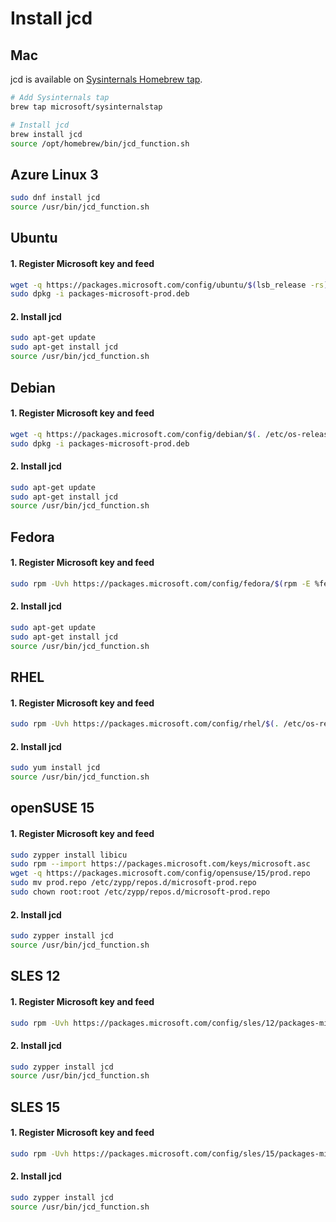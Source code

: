 # Install jcd

## Mac
jcd is available on [Sysinternals Homebrew tap](https://github.com/microsoft/homebrew-sysinternalstap).
```sh
# Add Sysinternals tap
brew tap microsoft/sysinternalstap

# Install jcd
brew install jcd
source /opt/homebrew/bin/jcd_function.sh
```
## Azure Linux 3
```sh
sudo dnf install jcd
source /usr/bin/jcd_function.sh
```
## Ubuntu
#### 1. Register Microsoft key and feed
```sh
wget -q https://packages.microsoft.com/config/ubuntu/$(lsb_release -rs)/packages-microsoft-prod.deb -O packages-microsoft-prod.deb
sudo dpkg -i packages-microsoft-prod.deb
```

#### 2. Install jcd
```sh
sudo apt-get update
sudo apt-get install jcd
source /usr/bin/jcd_function.sh
```

## Debian
#### 1. Register Microsoft key and feed
```sh
wget -q https://packages.microsoft.com/config/debian/$(. /etc/os-release && echo ${VERSION_ID%%.*})/packages-microsoft-prod.deb -O packages-microsoft-prod.deb
sudo dpkg -i packages-microsoft-prod.deb
```

#### 2. Install jcd
```sh
sudo apt-get update
sudo apt-get install jcd
source /usr/bin/jcd_function.sh
```
## Fedora
#### 1. Register Microsoft key and feed
```sh
sudo rpm -Uvh https://packages.microsoft.com/config/fedora/$(rpm -E %fedora)/packages-microsoft-prod.rpm
```

#### 2. Install jcd
```sh
sudo apt-get update
sudo apt-get install jcd
source /usr/bin/jcd_function.sh
```

## RHEL
#### 1. Register Microsoft key and feed
```sh
sudo rpm -Uvh https://packages.microsoft.com/config/rhel/$(. /etc/os-release && echo ${VERSION_ID%%.*})/packages-microsoft-prod.rpm
```

#### 2. Install jcd
```sh
sudo yum install jcd
source /usr/bin/jcd_function.sh
```

## openSUSE 15
#### 1. Register Microsoft key and feed
```sh
sudo zypper install libicu
sudo rpm --import https://packages.microsoft.com/keys/microsoft.asc
wget -q https://packages.microsoft.com/config/opensuse/15/prod.repo
sudo mv prod.repo /etc/zypp/repos.d/microsoft-prod.repo
sudo chown root:root /etc/zypp/repos.d/microsoft-prod.repo
```

#### 2. Install jcd
```sh
sudo zypper install jcd
source /usr/bin/jcd_function.sh
```

## SLES 12
#### 1. Register Microsoft key and feed
```sh
sudo rpm -Uvh https://packages.microsoft.com/config/sles/12/packages-microsoft-prod.rpm
```

#### 2. Install jcd
```sh
sudo zypper install jcd
source /usr/bin/jcd_function.sh
```

## SLES 15
#### 1. Register Microsoft key and feed
```sh
sudo rpm -Uvh https://packages.microsoft.com/config/sles/15/packages-microsoft-prod.rpm
```

#### 2. Install jcd
```sh
sudo zypper install jcd
source /usr/bin/jcd_function.sh
```
